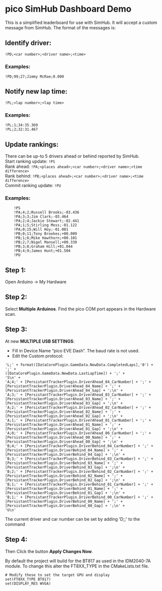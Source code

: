 # pico SimHub Dashboard Demo

This is a simplified leaderboard for use with SimHub. It will accept a custom message from SimHub. The format of the messages is:

## Identify driver:
```!PD;<car number>;<driver name>;<time>```
### Examples:
```!PD;99;27;Jimmy McRae;0.000```

## Notify new lap time:
```!PL;<lap number>;<lap time>```
### Examples:
```!PL;1;34:35.369```<br>
```!PL;2;32:31.467```

## Update rankings:
There can be up-to 5 drivers ahead or behind reported by SimHub.<br>
Start ranking update: ```!PS```<br>
Rank ahead: ```!PA;<places ahead>;<car number>;<driver name>;<time difference>```<br>
Rank behind: ```!PB;<places ahead>;<car number>;<driver name>;<time difference>```<br>
Commit ranking update: ```!PU```<br>
### Examples:
```
	!PS
	!PA;4;2;Russell Brooks;-03.436
	!PA;3;3;Jim Clark;-03.464
	!PA;2;4;Jackie Stewart;-02.441
	!PA;1;5;Stirling Moss;-01.122
    !PA;0;15;Will Hoy;-01.001
    !PB;0;11;Tony Brookes;+00.009
	!PB;1;6;Mike Hawthorn;+00.101
	!PB;2;7;Nigel Mansell;+00.339
	!PB;3;8;Graham Hill;+01.044
	!PB;4;9;James Hunt;+01.504
	!PU
```

## Step 1: 
Open Arduino -> My Hardware

## Step 2: 
Select **Multiple Arduinos**. Find the pico COM port appears in the Hardware scan.

## Step 3: 
At new **MULTIPLE USB SETTINGS**:
 * Fill in Device Name “pico EVE Dash”. The baud rate is not used.
 * Edit the Custom protocol:
```
'L;' + format([DataCorePlugin.GameData.NewData.CompletedLaps],'0') + ';' +
([DataCorePlugin.GameData.NewData.LastLapTime]) + ';' +
'S\n' +
'A;4;' + [PersistantTrackerPlugin.DriverAhead_04_CarNumber] + ';' + [PersistantTrackerPlugin.DriverAhead_04_Name] + ';' + [PersistantTrackerPlugin.DriverAhead_04_Gap] + ';\n' +
'A;3;' + [PersistantTrackerPlugin.DriverAhead_03_CarNumber] + ';' + [PersistantTrackerPlugin.DriverAhead_03_Name] + ';' + [PersistantTrackerPlugin.DriverAhead_03_Gap] + ';\n' +
'A;2;' + [PersistantTrackerPlugin.DriverAhead_02_CarNumber] + ';' + [PersistantTrackerPlugin.DriverAhead_02_Name] + ';' + [PersistantTrackerPlugin.DriverAhead_02_Gap] + ';\n' +
'A;1;' + [PersistantTrackerPlugin.DriverAhead_01_CarNumber] + ';' + [PersistantTrackerPlugin.DriverAhead_01_Name] + ';' + [PersistantTrackerPlugin.DriverAhead_01_Gap] + ';\n' +
'A;0;' + [PersistantTrackerPlugin.DriverAhead_00_CarNumber] + ';' + [PersistantTrackerPlugin.DriverAhead_00_Name] + ';' + [PersistantTrackerPlugin.DriverAhead_00_Gap] + ';\n' +
'B;4;' + [PersistantTrackerPlugin.DriverBehind_04_CarNumber] + ';' + [PersistantTrackerPlugin.DriverBehind_04_Name] + ';' + [PersistantTrackerPlugin.DriverBehind_04_Gap] + ';\n' +
'B;3;' + [PersistantTrackerPlugin.DriverBehind_03_CarNumber] + ';' + [PersistantTrackerPlugin.DriverBehind_03_Name] + ';' + [PersistantTrackerPlugin.DriverBehind_03_Gap] + ';\n' +
'B;2;' + [PersistantTrackerPlugin.DriverBehind_02_CarNumber] + ';' + [PersistantTrackerPlugin.DriverBehind_02_Name] + ';' + [PersistantTrackerPlugin.DriverBehind_02_Gap] + ';\n' +
'B;1;' + [PersistantTrackerPlugin.DriverBehind_01_CarNumber] + ';' + [PersistantTrackerPlugin.DriverBehind_01_Name] + ';' + [PersistantTrackerPlugin.DriverBehind_01_Gap] + ';\n' +
'B;1;' + [PersistantTrackerPlugin.DriverBehind_00_CarNumber] + ';' + [PersistantTrackerPlugin.DriverBehind_00_Name] + ';' + [PersistantTrackerPlugin.DriverBehind_00_Gap] + ';\n' +
'U\n'
```
The current driver and car number can be set by adding 'D;<your car number>;<Your Name>' to the command

## Step 4: 
Then Click the button **Apply Changes Now**.

By default the project will build for the BT817 as used in the IDM2040-7A module. To change this alter the FT8XX_TYPE in the CMakeLists.txt file.

```
# Modify these to set the target GPU and display
set(FT8XX_TYPE BT817)
set(DISPLAY_RES WVGA)
```
